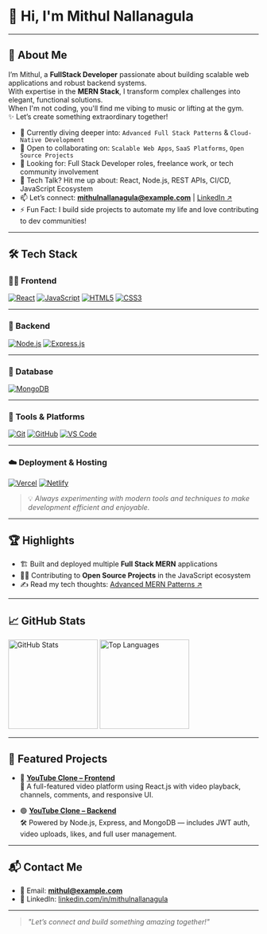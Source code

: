 # 👋 Hi, I'm **Mithul Nallanagula**

---

## 🚀 About Me

I’m Mithul, a **FullStack Developer** passionate about building scalable web applications and robust backend systems.  
With expertise in the **MERN Stack**, I transform complex challenges into elegant, functional solutions.  
When I'm not coding, you'll find me vibing to music or lifting at the gym.  
✨ Let’s create something extraordinary together!

- 🌱 Currently diving deeper into: `Advanced Full Stack Patterns` & `Cloud-Native Development`  
- 👯 Open to collaborating on: `Scalable Web Apps`, `SaaS Platforms`, `Open Source Projects`  
- 🤝 Looking for: Full Stack Developer roles, freelance work, or tech community involvement  
- 💬 Tech Talk? Hit me up about: React, Node.js, REST APIs, CI/CD, JavaScript Ecosystem  
- 📫 Let’s connect: **mithulnallanagula@example.com** | [LinkedIn ↗](https://www.linkedin.com/in/mithul-nallanagula)  
- ⚡ Fun Fact: I build side projects to automate my life and love contributing to dev communities!

---

## 🛠️ Tech Stack

### 👨‍💻 Frontend
[![React](https://img.shields.io/badge/-React-61DAFB?style=for-the-badge&logo=react&logoColor=black)](https://reactjs.org/)
[![JavaScript](https://img.shields.io/badge/-JavaScript-F7DF1E?style=for-the-badge&logo=javascript&logoColor=black)](https://developer.mozilla.org/en-US/docs/Web/JavaScript)
[![HTML5](https://img.shields.io/badge/-HTML5-E34F26?style=for-the-badge&logo=html5&logoColor=white)](https://developer.mozilla.org/en-US/docs/Web/Guide/HTML/HTML5)
[![CSS3](https://img.shields.io/badge/-CSS3-1572B6?style=for-the-badge&logo=css3&logoColor=white)](https://developer.mozilla.org/en-US/docs/Web/CSS)

---

### 🧠 Backend
[![Node.js](https://img.shields.io/badge/-Node.js-339933?style=for-the-badge&logo=node.js&logoColor=white)](https://nodejs.org/)
[![Express.js](https://img.shields.io/badge/-Express.js-000000?style=for-the-badge&logo=express&logoColor=white)](https://expressjs.com/)

---

### 💾 Database
[![MongoDB](https://img.shields.io/badge/-MongoDB-47A248?style=for-the-badge&logo=mongodb&logoColor=white)](https://www.mongodb.com/)

---

### 🔧 Tools & Platforms
[![Git](https://img.shields.io/badge/-Git-F05032?style=for-the-badge&logo=git&logoColor=white)](https://git-scm.com/)
[![GitHub](https://img.shields.io/badge/-GitHub-181717?style=for-the-badge&logo=github&logoColor=white)](https://github.com/)
[![VS Code](https://img.shields.io/badge/-VSCode-007ACC?style=for-the-badge&logo=visual-studio-code&logoColor=white)](https://code.visualstudio.com/)

---

### ☁️ Deployment & Hosting
[![Vercel](https://img.shields.io/badge/-Vercel-000000?style=for-the-badge&logo=vercel&logoColor=white)](https://vercel.com/)
[![Netlify](https://img.shields.io/badge/-Netlify-00C7B7?style=for-the-badge&logo=netlify&logoColor=white)](https://www.netlify.com/)

> 💡 _Always experimenting with modern tools and techniques to make development efficient and enjoyable._

---

## 🏆 Highlights

- 🏗️ Built and deployed multiple **Full Stack MERN** applications  
- 👨‍💻 Contributing to **Open Source Projects** in the JavaScript ecosystem  
- ✍️ Read my tech thoughts: [Advanced MERN Patterns ↗](https://medium.com/@mithulnallanagula)

---

## 📈 GitHub Stats

<p>
  <img src="https://github-readme-stats.vercel.app/api?username=Mithul-Nallanagula&show_icons=true&theme=default" alt="GitHub Stats" height="180px"/>
  <img src="https://github-readme-stats.vercel.app/api/top-langs/?username=Mithul-Nallanagula&layout=compact" alt="Top Languages" height="180px"/>
</p>

---

## 📂 Featured Projects

- 🔴 [**YouTube Clone – Frontend**](https://github.com/Mithul-Nallanagula/youtube-frontend-)  
  🎥 A full-featured video platform using React.js with video playback, channels, comments, and responsive UI.

- 🟢 [**YouTube Clone – Backend**](https://github.com/Mithul-Nallanagula/Backend-youtube)  
  🛠️ Powered by Node.js, Express, and MongoDB — includes JWT auth, video uploads, likes, and full user management.

---

## 📬 Contact Me

- 📧 Email: **mithul@example.com**  
- 💼 LinkedIn: [linkedin.com/in/mithulnallanagula](https://linkedin.com/in/mithulnallanagula)  

---

> _"Let’s connect and build something amazing together!"_


